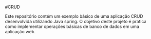 #CRUD

Este repositório contém um exemplo básico de uma aplicação CRUD desenvolvida utilizando Java spring. O objetivo deste projeto é pratica como implementar operações básicas de banco de dados em uma aplicação web.
